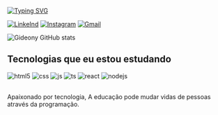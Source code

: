 [![Typing SVG](https://readme-typing-svg.herokuapp.com?font=Fira+Code&pause=1000&width=435&lines=Ol%C3%A1+seja+bem-vindo%2C+me+chamo+Gideony🖖)](https://git.io/typing-svg)

[![LinkeInd](https://img.shields.io/badge/LinkedIn-0077B5?style=for-the-badge&logo=linkedin&logoColor=white)](https://www.linkedin.com/in/gideonyewerton/)
[![Instagram](https://img.shields.io/badge/Instagram-E4405F?style=for-the-badge&logo=instagram&logoColor=white)](https://www.instagram.com/gideony/)
[![Gmail](https://img.shields.io/badge/Gmail-D14836?style=for-the-badge&logo=gmail&logoColor=white)](mailto:gideonywork@gmail.com)

![Gideony GitHub stats](https://github-readme-stats.vercel.app/api?username=gideony&show_icons=true&theme=dark)
## Tecnologias que eu estou estudando

<div style="display: inline_block">
  <img text-align="center" alt="html5" src="https://img.shields.io/badge/HTML5-E34F26?style=for-the-badge&logo=html5&logoColor=white" />
  <img text-align="center" alt="css" src="https://img.shields.io/badge/CSS3-1572B6?style=for-the-badge&logo=css3&logoColor=white" />
  <img text-align="center" alt="js" src="https://img.shields.io/badge/JavaScript-F7DF1E?style=for-the-badge&logo=javascript&logoColor=black" />
  <img text-align="center" alt="ts" src="https://img.shields.io/badge/TypeScript-007ACC?style=for-the-badge&logo=typescript&logoColor=white" />
  <img text-align="center" alt="react" src="https://img.shields.io/badge/React-20232A?style=for-the-badge&logo=react&logoColor=61DAFB" />
  <img text-align="center" alt="nodejs" src="https://img.shields.io/badge/Node.js-43853D?style=for-the-badge&logo=node.js&logoColor=white" />
</div><br/>

Apaixonado por tecnologia, A educação pode mudar vidas de pessoas através da programação.

